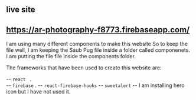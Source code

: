 ## live site 
## https://ar-photography-f8773.firebaseapp.com/

I am using many different components to make this website
So to keep the file well, I am keeping the Saub Pug file inside a folder called componenets.
I am putting the file file inside the components folder.



The frameworks that have been used to create this website are:

 -- `react ` .  
 -- `firebase` . 
 -- `react-firebase-hooks`
 -- `sweetalert` 
 -- I am installing hero icon but I have not used it.